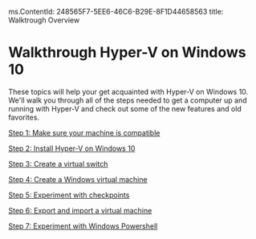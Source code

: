 ms.ContentId: 248565F7-5EE6-46C6-B29E-8F1D44658563
title: Walktrough Overview
 
# Walkthrough Hyper-V on Windows 10 
These topics will help your get acquainted with Hyper-V on Windows 10. We'll walk you through all of the steps needed to get a computer up and running with Hyper-V and check out some of the new features and old favorites.

[Step 1: Make sure your machine is compatible](walkthrough_compatibility.md)

[Step 2: Install Hyper-V on Windows 10](walkthrough_install.md)

[Step 3: Create a virtual switch](walkthrough_virtual_switch.md) 

[Step 4: Create a Windows virtual machine](walkthrough_create_vm.md)

[Step 5: Experiment with checkpoints](walkthrough_checkpoints.md)

[Step 6: Export and import a virtual machine](walkthrough_export_import.md)

[Step 7: Experiment with Windows Powershell](walkthrough_powershell.md)

